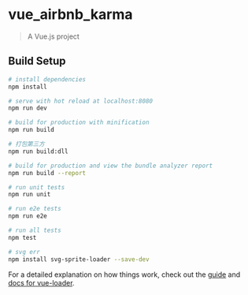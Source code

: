 # vue_airbnb_karma

> A Vue.js project

## Build Setup

``` bash
# install dependencies
npm install

# serve with hot reload at localhost:8080
npm run dev

# build for production with minification
npm run build

# 打包第三方
npm run build:dll

# build for production and view the bundle analyzer report
npm run build --report

# run unit tests
npm run unit

# run e2e tests
npm run e2e

# run all tests
npm test

# svg err
npm install svg-sprite-loader --save-dev
```

For a detailed explanation on how things work, check out the [guide](http://vuejs-templates.github.io/webpack/) and [docs for vue-loader](http://vuejs.github.io/vue-loader).
